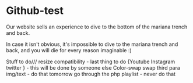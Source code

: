 # Github-test
Our website sells an experience to dive to the bottom of the mariana trench and back.

In case it isn't obvious, it's impossible to dive to the mariana trench and back, and you will die for every reason imaginable :)

Stuff to do///
resize compatibility - last thing to do
{Youtube
Instagram
twitter
} - this will be done by someone else
Color-swap
swap third para img/text - do that tomorrow
go through the php playlist - never do that